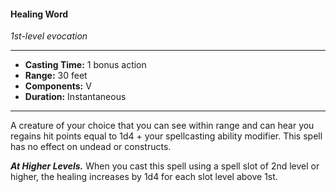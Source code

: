 #### Healing Word
*1st-level evocation*
___
- **Casting Time:** 1 bonus action
- **Range:** 30 feet
- **Components:** V
- **Duration:** Instantaneous
---
A creature of your choice that you can see within range and can hear you regains hit points equal to 1d4 + your spellcasting ability modifier. This spell has no effect on undead or constructs.

***At Higher Levels.*** When you cast this spell using a spell slot of 2nd level or higher, the healing increases by 1d4 for each slot level above 1st.